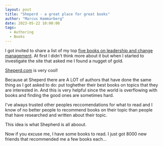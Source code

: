 ```yaml
---
layout: post
title: "Sheperd - a great place for great books"
author: "Marcus Hammarberg"
date: 2023-05-22 10:00:00
tags:
  - Authoring
  - Books
---
```


I got invited to share a list of my top [five books on leadership and change management](https://shepherd.com/best-books/leadership-and-change-management). At first I didn't think more about it but when I started to investigate the site that asked me I found a nugget of gold.

[Sheperd.com](https://shepherd.com/) is very cool!

<!-- excerpt-end -->

Because at Sheperd there are A LOT of authors that have done the same thing as I got asked to do: put toghether their best books on topics that they are interested in. And this is very helpful since the world is overflowing with books and finding the good ones are sometimes hard.

I've always trusted other peoples reccomendations for what to read and I know of no better people to recommend books on their topic than people that have researched and written about their topic.

This idea is what Shepherd is all aboout.

Now if you excuse me, I have some books to read. I just got 8000 new friends that recommended me a few books each...
